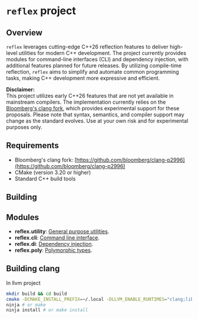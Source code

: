 # `reflex` project

## Overview

`reflex` leverages cutting-edge C++26 reflection features to deliver high-level utilities for modern C++ development. The project currently provides modules for command-line interfaces (CLI) and dependency injection, with additional features planned for future releases. By utilizing compile-time reflection, `reflex` aims to simplify and automate common programming tasks, making C++ development more expressive and efficient.

**Disclaimer:**  
This project utilizes early C++26 features that are not yet available in mainstream compilers. The implementation currently relies on the [Bloomberg's clang fork](https://github.com/bloomberg/clang-p2996), which provides experimental support for these proposals. Please note that syntax, semantics, and compiler support may change as the standard evolves. Use at your own risk and for experimental purposes only.

## Requirements

- Bloomberg's clang fork: [https://github.com/bloomberg/clang-p2996](https://github.com/bloomberg/clang-p2996)
- CMake (version 3.20 or higher)
- Standard C++ build tools

## Building


## Modules

- **reflex.utility**: [General purpose utilities](lib/utility/README.md).
- **reflex.cli**: [Command line interface](lib/cli/README.md).
- **reflex.di**: [Dependency injection](lib/di/README.md).
- **reflex.poly**: [Polymorphic types](lib/poly/README.md).

## Building clang

In llvm project
```bash
mkdir build && cd build
cmake -DCMAKE_INSTALL_PREFIX=~/.local -DLLVM_ENABLE_RUNTIMES="clang;libcxx;libcxxabi;libunwind" -DCMAKE_BUILD_TYPE=Release ../llvm
ninja # or make
ninja install # or make install
```
